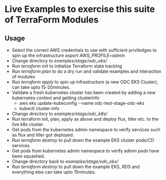 # Live Examples to exercise this suite of TerraForm Modules

## Usage
- Select the correct AWS credentials to use with sufficient priviledges to spin up the infrastructure *export AWS_PROFILE=admin*
- Change directory to *examples/stage/odc_eks/*
- Run *terraform init* to initialize Terraform state tracking
- Run *terraform plan* to do a dry run and validate examples and interaction of modules
- Run *terraform apply* to spin up infrastructure (a new ODC EKS Cluster), can take upto 15-20minutes.
- Validate a fresh kubernetes cluster has been created by adding a new kubernetes context and getting clusterinfo
  - aws eks update-kubeconfig --name odc-test-stage-odc-eks
  - kubectl cluster-info
- Change directory to *examples/stage/odc_k8s/*
- Run terraform init, plan, apply as above and deploy flux, tiller etc. to the live k8s cluster.
- Get pods from the kubernetes admin namespace to verify services such as flux and tiller got deployed.
- Run *terraform destroy* to pull down the example EKS cluster pods/CD services.
- Get pods from kubernetes admin namespace to verify admin pods have been squashed.
- Change directory back to *examples/stage/odc_eks/*
- Run *terraform destroy* to pull down the example EKS, RDS and everything else can take upto 15minutes.
